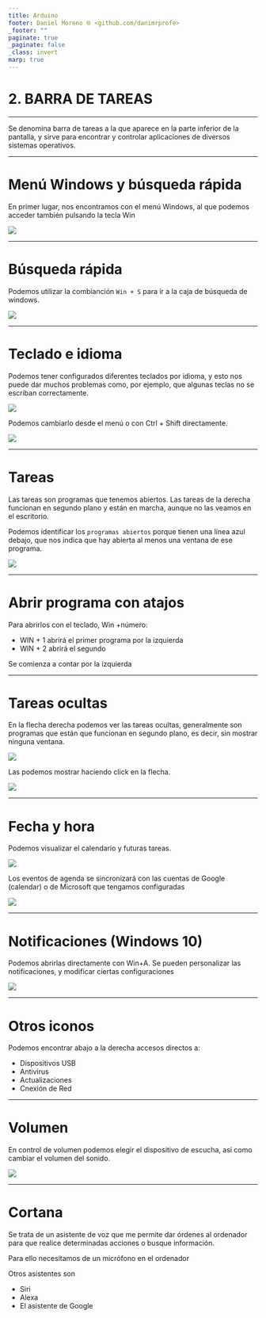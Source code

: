 ```yaml
---
title: Arduino
footer: Daniel Moreno 🌐 <github.com/danimrprofe>
_footer: ""
paginate: true
_paginate: false
_class: invert
marp: true
---
```


#  2. BARRA DE TAREAS
---

Se denomina barra de tareas a la que aparece en la parte inferior de la pantalla, y sirve para encontrar y controlar aplicaciones de diversos sistemas operativos.

---

#  Menú Windows y búsqueda rápida

En primer lugar, nos encontramos con el menú Windows, al que podemos acceder también pulsando la tecla Win

![](img/2023-03-02-13-48-36.png)

---

#  Búsqueda rápida

Podemos utilizar la combianción ``Win + S`` para ir a la caja de búsqueda de windows.

![](img/2023-03-02-13-40-46.png)

---

#  Teclado e idioma

Podemos tener configurados diferentes teclados por idioma, y esto nos puede dar muchos problemas como, por ejemplo, que algunas teclas no se escriban correctamente.

![](img/2023-03-02-13-41-37.png)

Podemos cambiarlo desde el menú o con Ctrl + Shift directamente.

![](img/2023-03-02-13-42-17.png)

---

#  Tareas

Las tareas son programas que tenemos abiertos. Las tareas de la derecha funcionan en segundo plano y están en marcha, aunque no las veamos en el escritorio.

Podemos identificar los ``programas abiertos`` porque tienen una línea azul debajo, que nos indica que hay abierta al menos una ventana de ese programa.

![](img/2023-03-02-13-43-23.png)

---

#  Abrir programa con atajos

Para abrirlos con el teclado, Win +número:

- WIN + 1 abrirá el primer programa por la izquierda
- WIN + 2 abrirá el segundo

Se comienza a contar por la izquierda

---

#  Tareas ocultas

En la flecha derecha podemos ver las tareas ocultas, generalmente son programas que están que funcionan en segundo plano, es decir, sin mostrar ninguna ventana.

![](img/2023-03-02-13-44-57.png)

Las podemos mostrar haciendo click en la flecha.

![](img/2023-03-02-13-45-43.png)

---

#  Fecha y hora

Podemos visualizar el calendario y futuras tareas.

![](img/2023-03-02-13-46-17.png)

Los eventos de agenda se sincronizará con las cuentas de Google (calendar) o de Microsoft que tengamos configuradas

![](img/2023-03-02-13-46-37.png)

---

#  Notificaciones (Windows 10)

Podemos abrirlas directamente con Win+A. Se pueden personalizar las notificaciones, y modificar ciertas configuraciones

<img src="media/image6.png" id="image7">

---

#  Otros iconos

Podemos encontrar abajo a la derecha accesos directos a:

- Dispositivos USB
- Antivirus
- Actualizaciones
- Cnexión de Red

---

#  Volumen

En control de volumen podemos elegir el dispositivo de escucha, así como cambiar el volumen del sonido.

![](img/2023-03-02-13-46-59.png)

---

#  Cortana

Se trata de un asistente de voz que me permite dar órdenes al ordenador para que realice determinadas acciones o busque información.

Para ello necesitamos de un micrófono en el ordenador

Otros asistentes son

- Siri
- Alexa
- El asistente de Google

<im src="media/image8.png" id="image9">